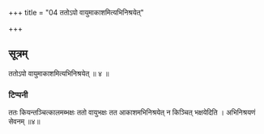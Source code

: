 +++
title = "04 ततोऽपो वायुमाकाशमित्यभिनिश्रयेत्"

+++
## सूत्रम्
ततोऽपो वायुमाकाशमित्यभिनिश्रयेत् ॥ ४ ॥  
### टिप्पनी
ततः कियन्तञ्चित्कालमब्भक्षः ततो वायुभक्षः तत आकाशमभिनिश्रयेत् न किञ्चित् भक्षयेदिति । अभिनिश्रयणं सेवनम् ॥४॥  
